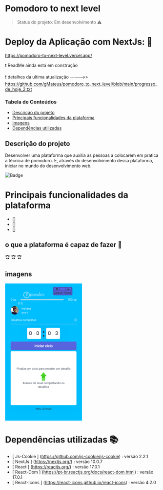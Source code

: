 # Pomodoro to next level


> Status do projeto: Em desenvolvimento :warning:

# Deploy da Aplicação com NextJs: :dash:

https://pomodoro-to-next-level.vercel.app/

:heavy_exclamation_mark: ReadMe ainda está em construção


:heavy_exclamation_mark: detalhes da ultima atualização ----->> https://github.com/gMateus/pomodoro_to_next_level/blob/main/progresso_de_hoje_2.txt


### Tabela de Conteúdos
   * [Descrição do projeto](#descricao-do-projeto)
   * [Principais funcionalidades da plataforma](#principais-funcionalidades-da-plataforma)
   * [Imagens](#imagens)
   * [Dependências utilizadas](#dependencias-utilizadas)

## Descrição do projeto
<p aling="justify"> 
Desenvolver uma plataforma que auxilia as pessoas a colocarem em pratica a técnica de pomodoro. 
E, através do desenvolvimento dessa plataforma, iniciar no mundo do desenvolvimento web.
</p>

![Badge](https://img.shields.io/static/v1?label=email&message=mateusguerreiro11@hotmail.com&color=blue&style=for-the-badge&logo=EMAIL)


# Principais funcionalidades da plataforma

- []
- []
- []


## o que a plataforma é capaz de fazer :checkered_flag:

:trophy: 
:trophy:
:trophy:




## imagens

<img src="https://github.com/gMateus/pomodoro_to_next_level/blob/main/imagens_da_aplicacao/localhost_3000_(Moto%20G4)%20(2).png" width="50%" height="50%" />


# Dependências utilizadas :books:

- [ Js-Cookie   ] (https://github.com/js-cookie/js-cookie)        : versão 2.2.1
- [ NextJs      ] (https://nextjs.org/)                           : versão 10.0.7
- [ React       ] (https://reactjs.org/)                          : versão 17.0.1
- [ React-Dom   ] (https://pt-br.reactjs.org/docs/react-dom.html) : versão 17.0.1
- [ React-Icons ] (https://react-icons.github.io/react-icons)     : versão 4.2.0

